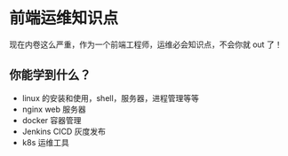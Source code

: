 # 前端运维知识点

现在内卷这么严重，作为一个前端工程师，运维必会知识点，不会你就 out 了！

## 你能学到什么？

- linux 的安装和使用，shell，服务器，进程管理等等
- nginx web 服务器
- docker 容器管理
- Jenkins CICD 灰度发布
- k8s 运维工具
